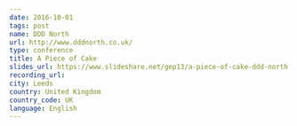 ```yaml
---
date: 2016-10-01
tags: post
name: DDD North
url: http://www.dddnorth.co.uk/
type: conference
title: A Piece of Cake
slides_url: https://www.slideshare.net/gep13/a-piece-of-cake-ddd-north
recording_url: 
city: Leeds
country: United Kingdom
country_code: UK
language: English
---
```

